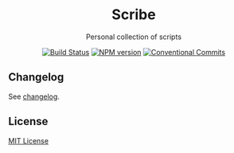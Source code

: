 <h1 align="center">
  Scribe
</h1>

<p align="center">
  Personal collection of scripts
</p>

<p align="center">
  <a href="https://travis-ci.org/njakob/scribe"><img alt="Build Status" src="https://travis-ci.org/njakob/scribe.svg?branch=master"></a>
  <a href="https://nodei.co/npm/@njakob/scribe"><img alt="NPM version" src="https://img.shields.io/npm/v/@njakob/scribe.svg"></a>
  <a href="https://conventionalcommits.org"><img alt="Conventional Commits" src="https://img.shields.io/badge/conventional%20commits-1.0.0-yellow.svg"></a>
</p>

## Changelog

See [changelog](CHANGELOG).

## License

[MIT License](LICENSE)

